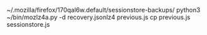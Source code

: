 ~/.mozilla/firefox/170qal6w.default/sessionstore-backups/
python3 ~/bin/mozlz4a.py -d recovery.jsonlz4 previous.js
cp previous.js sessionstore.js
